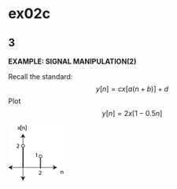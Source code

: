 # ex02c

## 3
__EXAMPLE: SIGNAL MANIPULATION(2)__

Recall the standard:
$$
y[n]=cx[a(n+b)]+d
$$
Plot $$y[n]=2x[1-0.5n]$$

![fig03](ex02-fig03.png)
